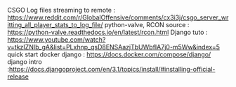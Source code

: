 CSGO Log files streaming to remote : https://www.reddit.com/r/GlobalOffensive/comments/cx3i3j/csgo_server_writting_all_player_stats_to_log_file/
python-valve, RCON source : https://python-valve.readthedocs.io/en/latest/rcon.html
Django tuto : https://www.youtube.com/watch?v=tkzIZNIb_gA&list=PLxhnp_qsD8ENSAazjTbUWbfIA7j0-m5Ww&index=5
quick start docker django : https://docs.docker.com/compose/django/
django intro  :https://docs.djangoproject.com/en/3.1/topics/install/#installing-official-release
